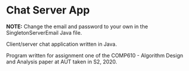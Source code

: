 # Chat Server App
**NOTE:** Change the email and password to your own in the SingletonServerEmail Java file.

Client/server chat application written in Java.

Program written for assignment one of the COMP610 - Algorithm Design and Analysis paper at AUT taken in S2, 2020.

